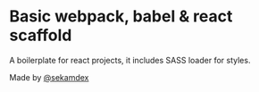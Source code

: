 # Basic webpack, babel & react scaffold
A boilerplate for react projects, it includes SASS loader for styles.

Made by [@sekamdex](https://www.linkedin.com/in/sekamdex/?locale=en_US)
